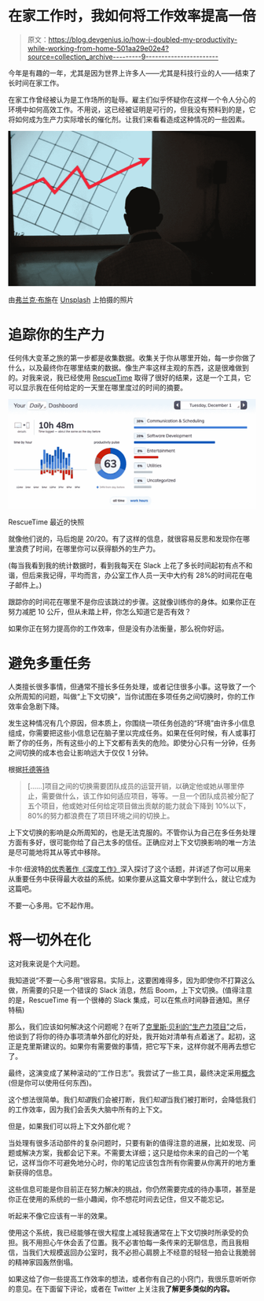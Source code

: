 # 在家工作时，我如何将工作效率提高一倍

> 原文：<https://blog.devgenius.io/how-i-doubled-my-productivity-while-working-from-home-501aa29e02e4?source=collection_archive---------9----------------------->

今年是有趣的一年，尤其是因为世界上许多人——尤其是科技行业的人——结束了长时间在家工作。

在家工作曾经被认为是工作场所的耻辱。雇主们似乎怀疑你在这样一个令人分心的环境中如何高效工作。不用说，这已经被证明是可行的，但我没有预料到的是，它将如何成为生产力实际增长的催化剂。让我们来看看造成这种情况的一些因素。

![](img/3e249b425e17b62df1eb6aa2ea2e6987.png)

由[弗兰克·布施](https://unsplash.com/@frankbusch?utm_source=unsplash&utm_medium=referral&utm_content=creditCopyText)在 [Unsplash](https://unsplash.com/s/photos/chart?utm_source=unsplash&utm_medium=referral&utm_content=creditCopyText) 上拍摄的照片

# 追踪你的生产力

任何伟大变革之旅的第一步都是收集数据。收集关于你从哪里开始，每一步你做了什么，以及最终你在哪里结束的数据。像生产率这样主观的东西，这是很难做到的。对我来说，我已经使用 [RescueTime](https://www.rescuetime.com/) 取得了很好的结果，这是一个工具，它可以显示我在任何给定的一天里在哪里度过的时间的摘要。

![](img/2827203a920eb04926cdbeac81649802.png)

RescueTime 最近的快照

就像他们说的，马后炮是 20/20。有了这样的信息，就很容易反思和发现你在哪里浪费了时间，在哪里你可以获得额外的生产力。

(每当我看到我的统计数据时，看到我每天在 Slack 上花了多长时间起初有点不和谐，但后来我记得，平均而言，办公室工作人员一天中大约有 28%的时间花在电子邮件上。)

跟踪你的时间花在哪里不是你应该跳过的步骤。这就像训练你的身体。如果你正在努力减肥 10 公斤，但从未踏上秤，你怎么知道它是否有效？

如果你正在努力提高你的工作效率，但是没有办法衡量，那么祝你好运。

# 避免多重任务

人类擅长很多事情，但通常不擅长多任务处理，或者记住很多小事。这导致了一个众所周知的问题，叫做“上下文切换”，当你试图在多项任务之间切换时，你的工作效率会急剧下降。

发生这种情况有几个原因，但本质上，你围绕一项任务创造的“环境”由许多小信息组成，你需要把这些小信息记在脑子里以完成任务。如果在任何时候，有人或事打断了你的任务，所有这些小的上下文都有丢失的危险。即使分心只有一分钟，任务之间切换的成本也会让影响远大于仅仅 1 分钟。

根据[托德等待](https://insights.sei.cmu.edu/devops/2015/03/addressing-the-detrimental-effects-of-context-switching-with-devops.html)

> [……]项目之间的切换需要团队成员的运营开销，以确定他或她从哪里停止，需要做什么，该工作如何适应项目，等等。一旦一个团队成员被分配了五个项目，他或她对任何给定项目做出贡献的能力就会下降到 10%以下，80%的努力都浪费在了项目环境之间的切换上。

上下文切换的影响是众所周知的，也是无法克服的。不管你认为自己在多任务处理方面有多好，很可能你给了自己太多的信任。正确应对上下文切换影响的唯一方法是尽可能地将其从等式中移除。

卡尔·纽波特[的优秀著作《深度工作》](https://www.amazon.com.au/Deep-Work-Focused-Success-Distracted/dp/0349411905/)深入探讨了这个话题，并详述了你可以用来从重要任务中获得最大收益的系统。如果你要从这篇文章中学到什么，就让它成为这篇吧。

不要一心多用。它不起作用。

# 将一切外在化

这对我来说是个大问题。

我知道说“不要一心多用”很容易。实际上，这要困难得多，因为即使你不打算这么做，所需要的只是一个错误的 Slack 消息，然后 Boom，上下文切换。(值得注意的是，RescueTime 有一个很棒的 Slack 集成，可以在焦点时间静音通知。黑仔特稿)

那么，我们应该如何解决这个问题呢？在听了[克里斯·贝利的“生产力项目”](https://alifeofproductivity.com/the-productivity-project/)之后，他谈到了将你的待办事项清单外部化的好处，我开始对清单有点着迷了。起初，这正是克里斯建议的。如果你有需要做的事情，把它写下来，这样你就不用再去想它了。

最终，这演变成了某种滚动的“工作日志”。我尝试了一些工具，最终决定采用[概念](https://www.notion.so/)(但是你可以使用任何东西)。

这个想法很简单。我们*知道*我们会被打断，我们*知道*当我们被打断时，会降低我们的工作效率，因为我们会丢失大脑中所有的上下文。

但是，如果我们可以将上下文外部化呢？

当处理有很多活动部件的复杂问题时，只要有新的值得注意的进展，比如发现、问题或解决方案，我都会记下来。不需要太详细；这只是给你未来的自己的一个笔记，这样当你不可避免地分心时，你的笔记应该包含所有你需要从你离开的地方重新获得的信息。

这些信息可能是你目前正在努力解决的挑战，你仍然需要完成的待办事项，甚至是你正在使用的系统的一些小趣闻，你不想花时间去记住，但又不能忘记。

听起来不像它应该有一半的效果。

使用这个系统，我已经能够在很大程度上减轻我通常在上下文切换时所承受的负担。我不用担心午休会丢了位置。我不必害怕每一条传来的无聊信息，而且我相信，当我们大规模返回办公室时，我不必担心肩膀上不经意的轻轻一拍会让我脆弱的精神家园轰然倒塌。

如果这给了你一些提高工作效率的想法，或者你有自己的小窍门，我很乐意听听你的意见。在下面留下评论，或者在 Twitter 上关注我[](https://twitter.com/cpave3)**了解更多类似的内容。**